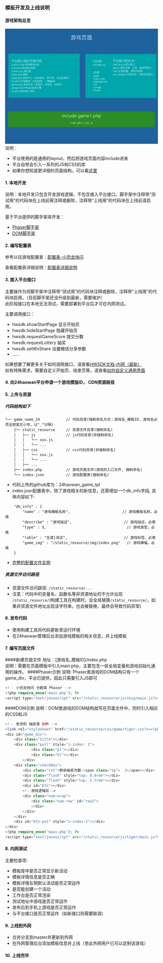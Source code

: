 ### 模板开发及上线说明
#### 游戏架构总览
![](https://github.com/GuangZhouShanyouGame/24haowan-open/blob/master/%E6%B8%B8%E6%88%8F%E9%A1%B5%E9%9D%A2%E5%85%B3%E7%B3%BB%E8%AF%B4%E6%98%8E.png)     
说明：
- 平台使用的是通用的layout，然后把游戏页面内容include进来
- 平台自带会引入一系列的JS和CSS的库
- 如果你想知道更详细的页面结构，可以看[这里](https://github.com/GuangZhouShanyouGame/24haowan_front_game/blob/master/24haowan/protected/views/layouts/game_tpl.php)     

#### 1. 本地开发
说明：本地开发只包含开发游戏逻辑，不包含接入平台接口。脚手架中注释带“测试用”的代码块在上线前需注释或删除，注释带“上线用”的代码块在上线前请启用。   
    
基于平台提供的脚手架来开发：  
- [Phaser脚手架](https://github.com/GuangZhouShanyouGame/24haowan-open/blob/master/%E8%84%9A%E6%89%8B%E6%9E%B6/score-phaser/main.js)
- [DOM脚手架](https://github.com/GuangZhouShanyouGame/24haowan-open/blob/master/%E8%84%9A%E6%89%8B%E6%9E%B6/score-dom/main.js)    

#### 2. 编写配置表
参考以往游戏配置表：[配置表-小恐龙快闪](https://github.com/GuangZhouShanyouGame/24haowan_front_game_tpl/blob/master/24haowan/assets/skip.json)    
     
查看配置表详细说明：[配置表详细说明](https://github.com/GuangZhouShanyouGame/24haowan-open/blob/master/%E9%85%8D%E7%BD%AE%E8%A1%A8%E8%AF%A6%E7%BB%86%E8%AF%B4%E6%98%8E.md)   

#### 3. 接入平台接口
主要操作为将脚手架中注释带“测试用”的代码块注释或删除，注释带“上线用”的代码块启用。（目前脚手架还没升级到最新，需要维护）     
此阶段接口在本地无法测试，需要部署到平台后才可在内网测试。   

主要调用接口：
- hwsdk.showStartPage 显示开始页
- hwsdk.hideStartPage 隐藏开始页
- hwsdk.requestGameScore 提交分数
- hwsdk.requestLottery 抽奖
- hwsdk.setWxShare 设置微信分享参数
- ……

如果想要了解更多关于如何调用接口，请查看[HWSDK文档-内网（最新）](http://ljq.24haowan.i.shanyougame.com/docs/output/)    
如有特殊需求，需要自定义开始页、结束页等，请查看[如何自定义通用界面](https://github.com/GuangZhouShanyouGame/24haowan-open/blob/master/%E5%A6%82%E4%BD%95%E8%87%AA%E5%AE%9A%E4%B9%89%E9%80%9A%E7%94%A8%E7%95%8C%E9%9D%A2.md)    

#### 4. 向24haowan平台申请一个游戏模版ID， CDN资源路径

#### 5. 上传与资源
##### 代码结构如下
```
└── game_name_24            // 代码目录(强制命名方式：游戏名_模板ID, 游戏名必须全部英文小写，以"_"分隔)
    ├── static_resource     // 资源文件目录(强制命名)
    │   ├── js              // js代码目录(非强制命名)
    │   │   └── xxx.js
    │   │   └── ...
    │   ├── css             // css代码目录(非强制命名)
    │   │   └── xxx.js
    │   │   └── ...
    │   ├── ...
    ├── index.php           // 游戏页面文件(游戏的入口文件, 强制命名)
    └── index.json          // 游戏配置表(强制命名)
```

- 代码上传的github库为：24haowan_game_tpl
- index.josn配置表中，除了游戏相关的新信息，还需增加一个db_info字段, 具体内容如下:
```
    "db_info" : {
        "name" : "游戏模板名称",                        // 游戏模板名称，必填
        "describe" : "游戏描述",                        // 游戏描述，必填
        "type" : 5,                                     // 游戏类型，必填
        "lable" : "生成|测试",                          // 游戏标签，必填
        "game_img" : "/static_resource/img/index.png"   // 游戏横幅，必填
    }
```
- [完整的配置文件实例](http://24haowan-cdn.shanyougame.com/24haowan/24haowan_test/assets/game_100/index.json)

##### 资源文件访问路径 
- 资源文件访问路径: `/static_resource/...`
- 注意：代码中的变量名、函数名等非资源地址的不允许出现 `/static_resource/`(构建工具在构建时，会全局替换`/static_resource/`，如果非资源文件地址出现该字符串，也会被替换，最终会导致代码异常)
#### 6. 发布代码
- 使用构建工具将代码更新至运行环境
- 在24haowan管理后台添加游戏模板的相关信息，并上线模板

#### 7. 编写页面文件
####新建页面文件
地址：[游戏名_模板ID]/index.php    
说明：需要在页面模板中引入main.php，主要包含一些全局变量和游戏初始化通用的操作。
####Phaser示例
说明: Phaser类游戏的DOM结构只有一个game_div，平台已提供，因此只需要引入JS即可
```php
<!-- 小恐龙快闪 分数类 Phaser -->
<?php require_once('main.php'); ?>
<script type="text/javascript" src="/static_resource/js/skip/main.js?v=<?php echo Yii::app()->params['version']; ?>"></script>
```
####DOM示例
说明：DOM类游戏的DOM结构就写在页面文件中，同时引入相应的CSS和JS
```php
<!-- 老虎机 抽奖类 DOM -->
<link rel="stylesheet" href="/static_resource/css/game/tiger.css?v=<?php echo Yii::app()->params['version']; ?>">
<div id="game_div">
    <div class="title"></div>
    <div class="pull" style="z-index: 1">
            <div class="pl"></div>
            <div class="bl"></div>
        </div>
    <div class="checkBox">
        <div class="txt">剩余抽奖次数:<span class="sp">  3</span></div>
        <div class="flash" style="top: 0.8rem"></div>
        <div class="flash" style="top: 2.7rem"></div>
        <div id="btn"></div>
        <!--游戏逻辑区-->
        <div class="num-wrap">
            <div class="num-row" id="row1">
            </div>
        </div>
    </div>
    <div id="btn-put" style="z-index:2"></div>
</div>
<?php require_once('main.php'); ?>
<script type="text/javascript" src="/static_resource/js/tiger/main.js?v=<?php echo Yii::app()->params['version']; ?>"></script>
```

#### 8. 内网测试
主要检查项:
- 模板库中是否正常显示新活动
- 模板详情信息是否正确
- 模板详情左侧默认活动是否正常运作
- 是否能创建一个活动
- 工作台是否正常渲染
- 测试地址中游戏是否正常运作
- 发布后到手机上游戏是否正常运作
- 与平台接口是否正常运作（如新接口则需要联调）

#### 9. 上线到外网
- 合并分支到master并更新到外网
- 在外网管理后台添加模板信息并上线（至此外网用户已可以定制该游戏）

#### 10. 上线完毕
